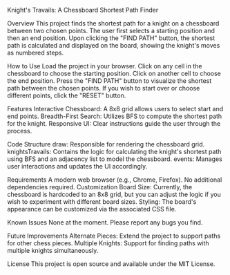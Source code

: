 Knight's Travails: A Chessboard Shortest Path Finder

Overview
    This project finds the shortest path for a knight on a chessboard between two chosen points. The user first selects a starting position and then an end position. Upon clicking the "FIND PATH" button, the shortest path is calculated and displayed on the board, showing the knight's moves as numbered steps.

How to Use
    Load the project in your browser.
    Click on any cell in the chessboard to choose the starting position.
    Click on another cell to choose the end position.
    Press the "FIND PATH" button to visualize the shortest path between the chosen points.
    If you wish to start over or choose different points, click the "RESET" button.

Features
    Interactive Chessboard: A 8x8 grid allows users to select start and end points.
    Breadth-First Search: Utilizes BFS to compute the shortest path for the knight.
    Responsive UI: Clear instructions guide the user through the process.

Code Structure
    draw: Responsible for rendering the chessboard grid.
    knightsTravails: Contains the logic for calculating the knight's shortest path using BFS and an adjacency list to model the chessboard.
    events: Manages user interactions and updates the UI accordingly.

Requirements
    A modern web browser (e.g., Chrome, Firefox).
    No additional dependencies required.
    Customization
    Board Size: Currently, the chessboard is hardcoded to an 8x8 grid, but you can adjust the logic if you wish to experiment with different         board sizes.
    Styling: The board's appearance can be customized via the associated CSS file.

Known Issues
None at the moment. Please report any bugs you find.

Future Improvements
    Alternate Pieces: Extend the project to support paths for other chess pieces.
    Multiple Knights: Support for finding paths with multiple knights simultaneously.

License
    This project is open source and available under the MIT License.
